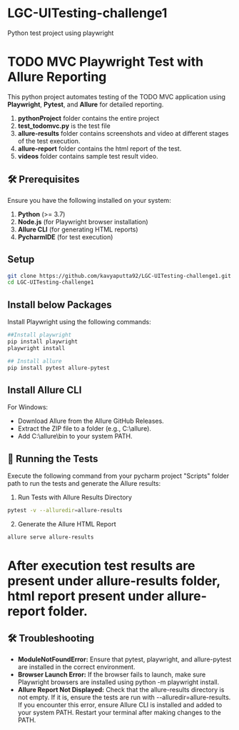 # LGC-UITesting-challenge1
Python test project using playwright

# TODO MVC Playwright Test with Allure Reporting

This python project automates testing of the TODO MVC application using **Playwright**, **Pytest**, and **Allure** for detailed reporting.

1. **pythonProject** folder contains the entire project
2. **test_todomvc.py** is the test file 
3. **allure-results** folder contains screenshots and video at different stages of the test execution.
4. **allure-report** folder contains the html report of the test.
5. **videos** folder contains sample test result video.

## 🛠 Prerequisites

Ensure you have the following installed on your system:

1. **Python** (>= 3.7)
2. **Node.js** (for Playwright browser installation)
3. **Allure CLI** (for generating HTML reports)
4. **PycharmIDE** (for test execution)
   
## Setup

```bash
git clone https://github.com/kavyaputta92/LGC-UITesting-challenge1.git
cd LGC-UITesting-challenge1
```
## Install below Packages
Install Playwright using the following commands:

```bash
##Install playwright
pip install playwright
playwright install  

## Install allure
pip install pytest allure-pytest 
```
## Install Allure CLI
For Windows:
- Download Allure from the Allure GitHub Releases.
- Extract the ZIP file to a folder (e.g., C:\allure).
- Add C:\allure\bin to your system PATH.

## 🚀 Running the Tests
Execute the following command from your pycharm project "Scripts" folder path to run the tests and generate the Allure results:

1. Run Tests with Allure Results Directory
```bash
pytest -v --alluredir=allure-results
```
2. Generate the Allure HTML Report
```bash
allure serve allure-results
```
# After execution test results are present under allure-results folder, html report present under allure-report folder.
## 🛠 Troubleshooting
- **ModuleNotFoundError:** Ensure that pytest, playwright, and allure-pytest are installed in the correct environment.
- **Browser Launch Error:** If the browser fails to launch, make sure Playwright browsers are installed using python -m playwright install.
- **Allure Report Not Displayed:** Check that the allure-results directory is not empty. If it is, ensure the tests are run with --alluredir=allure-results.
If you encounter this error, ensure Allure CLI is installed and added to your system PATH. Restart your terminal after making changes to the PATH.
